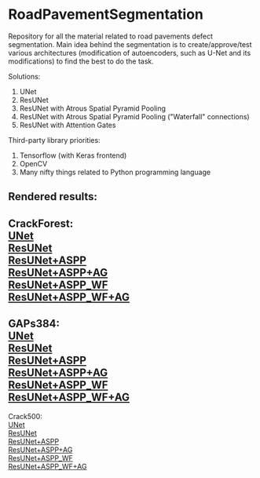 # RoadPavementSegmentation
Repository for all the material related to road pavements defect segmentation. Main idea behind the segmentation is to create/approve/test various architectures (modification of autoencoders, such as U-Net and its modifications) to find the best to do the task. 

Solutions:
1. UNet
2. ResUNet
2. ResUNet with Atrous Spatial Pyramid Pooling
3. ResUNet with Atrous Spatial Pyramid Pooling ("Waterfall" connections)
4. ResUNet with Attention Gates

Third-party library priorities: 
1. Tensorflow (with Keras frontend)
2. OpenCV
3. Many nifty things related to Python programming language

Rendered results:  
---------------------  
CrackForest:  
[UNet](https://www.youtube.com/watch?v=mcLsCJ7fH2k&list=PL5dj7GxMk-6wtz5SVQnv1dPBoSc_5lHQ2&index=11)  
[ResUNet](https://www.youtube.com/watch?v=xEnShuqWLjg&list=PL5dj7GxMk-6wtz5SVQnv1dPBoSc_5lHQ2&index=15)  
[ResUNet+ASPP](https://www.youtube.com/watch?v=2sbeCc27ZUo&list=PL5dj7GxMk-6wtz5SVQnv1dPBoSc_5lHQ2&index=18)  
[ResUNet+ASPP+AG](https://www.youtube.com/watch?v=1AMHWY-OAhA&list=PL5dj7GxMk-6wtz5SVQnv1dPBoSc_5lHQ2&index=12)  
[ResUNet+ASPP_WF](https://www.youtube.com/watch?v=FqQiivLl1s8&list=PL5dj7GxMk-6wtz5SVQnv1dPBoSc_5lHQ2&index=14)  
[ResUNet+ASPP_WF+AG](https://www.youtube.com/watch?v=9F_zW5VmIT0&list=PL5dj7GxMk-6wtz5SVQnv1dPBoSc_5lHQ2&index=13)  
---------------------
GAPs384:  
[UNet](https://www.youtube.com/watch?v=mjcN0ZoImzY&list=PL5dj7GxMk-6wtz5SVQnv1dPBoSc_5lHQ2&index=1)   
[ResUNet](https://www.youtube.com/watch?v=uTEA_Poum0E&list=PL5dj7GxMk-6wtz5SVQnv1dPBoSc_5lHQ2&index=6)   
[ResUNet+ASPP](https://www.youtube.com/watch?v=hfS3vNMW0Dc&list=PL5dj7GxMk-6wtz5SVQnv1dPBoSc_5lHQ2&index=5)  
[ResUNet+ASPP+AG](https://www.youtube.com/watch?v=6kOLpumZyHI&list=PL5dj7GxMk-6wtz5SVQnv1dPBoSc_5lHQ2&index=2)  
[ResUNet+ASPP_WF](https://www.youtube.com/watch?v=jlRIvxolr4Q&list=PL5dj7GxMk-6wtz5SVQnv1dPBoSc_5lHQ2&index=4)  
[ResUNet+ASPP_WF+AG](https://www.youtube.com/watch?v=a4f0V25L7qw&list=PL5dj7GxMk-6wtz5SVQnv1dPBoSc_5lHQ2&index=3)  
---------------------
Crack500:  
[UNet](https://www.youtube.com/watch?v=lHyoeqzrZA8&list=PL5dj7GxMk-6wtz5SVQnv1dPBoSc_5lHQ2&index=16)  
[ResUNet](https://www.youtube.com/watch?v=60J5EqEZaCw&list=PL5dj7GxMk-6wtz5SVQnv1dPBoSc_5lHQ2&index=10)  
[ResUNet+ASPP](https://www.youtube.com/watch?v=A19kr7A8yco&list=PL5dj7GxMk-6wtz5SVQnv1dPBoSc_5lHQ2&index=9)  
[ResUNet+ASPP+AG](https://www.youtube.com/watch?v=MH9pAlTnr1c&list=PL5dj7GxMk-6wtz5SVQnv1dPBoSc_5lHQ2&index=17)  
[ResUNet+ASPP_WF](https://www.youtube.com/watch?v=UvBb_MGGG7M&list=PL5dj7GxMk-6wtz5SVQnv1dPBoSc_5lHQ2&index=8)  
[ResUNet+ASPP_WF+AG](https://www.youtube.com/watch?v=g8hU2_-J75w&list=PL5dj7GxMk-6wtz5SVQnv1dPBoSc_5lHQ2&index=7)  
